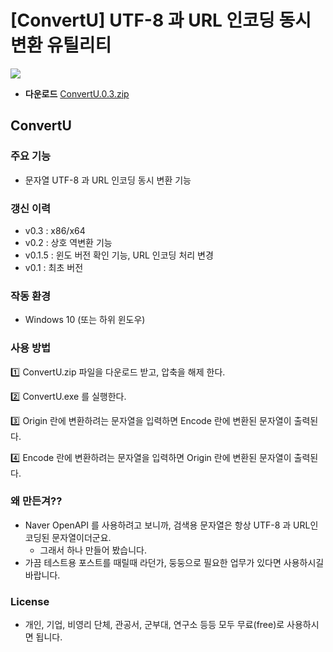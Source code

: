 # [ConvertU] UTF-8 과 URL 인코딩 동시 변환 유틸리티

![](https://gist.github.com/j2doll/419bb9f5d2e427478fcad72af15de784/raw/ee6f733db64c8ae374f36b1a4b91b0e45ce31950/convertu-shot.jpg)

- **다운로드** [ConvertU.0.3.zip](https://gist.github.com/j2doll/419bb9f5d2e427478fcad72af15de784/raw/0a49f335b537557908e109429a4f9a0b68e750d6/ConvertU.0.3.zip)

## ConvertU

### 주요 기능 
- 문자열 UTF-8 과 URL 인코딩 동시 변환 기능

### 갱신 이력
- v0.3 : x86/x64 
- v0.2 : 상호 역변환 기능
- v0.1.5 : 윈도 버전 확인 기능, URL 인코딩 처리 변경 
- v0.1 : 최초 버전

### 작동 환경 
- Windows 10 (또는 하위 윈도우)

### 사용 방법

:one: ConvertU.zip 파일을 다운로드 받고, 압축을 해제 한다.

:two: ConvertU.exe 를 실행한다.

:three: Origin 란에 변환하려는 문자열을 입력하면 Encode 란에 변환된 문자열이 출력된다.

:four: Encode 란에 변환하려는 문자열을 입력하면 Origin 란에 변환된 문자열이 출력된다.

### 왜 만든겨??
- Naver OpenAPI 를 사용하려고 보니까, 검색용 문자열은 항상 UTF-8 과 URL인코딩된 문자열이더군요.
  - 그래서 하나 만들어 봤습니다.
- 가끔 테스트용 포스트를 때릴때 라던가, 둥둥으로 필요한 업무가 있다면 사용하시길 바랍니다.

### License
- 개인, 기업, 비영리 단체, 관공서, 군부대, 연구소 등등 모두 무료(free)로 사용하시면 됩니다.

